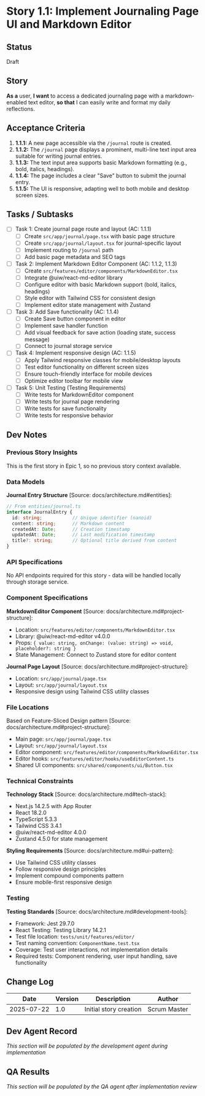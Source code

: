 # Story 1.1: Implement Journaling Page UI and Markdown Editor

## Status
Draft

## Story
**As a** user,
**I want** to access a dedicated journaling page with a markdown-enabled text editor,
**so that** I can easily write and format my daily reflections.

## Acceptance Criteria
1. **1.1.1:** A new page accessible via the `/journal` route is created.
2. **1.1.2:** The `/journal` page displays a prominent, multi-line text input area suitable for writing journal entries.
3. **1.1.3:** The text input area supports basic Markdown formatting (e.g., bold, italics, headings).
4. **1.1.4:** The page includes a clear "Save" button to submit the journal entry.
5. **1.1.5:** The UI is responsive, adapting well to both mobile and desktop screen sizes.

## Tasks / Subtasks
- [ ] Task 1: Create journal page route and layout (AC: 1.1.1)
  - [ ] Create `src/app/journal/page.tsx` with basic page structure
  - [ ] Create `src/app/journal/layout.tsx` for journal-specific layout
  - [ ] Implement routing to `/journal` path
  - [ ] Add basic page metadata and SEO tags

- [ ] Task 2: Implement Markdown Editor Component (AC: 1.1.2, 1.1.3)
  - [ ] Create `src/features/editor/components/MarkdownEditor.tsx`
  - [ ] Integrate @uiw/react-md-editor library
  - [ ] Configure editor with basic Markdown support (bold, italics, headings)
  - [ ] Style editor with Tailwind CSS for consistent design
  - [ ] Implement editor state management with Zustand

- [ ] Task 3: Add Save functionality (AC: 1.1.4)
  - [ ] Create Save button component in editor
  - [ ] Implement save handler function
  - [ ] Add visual feedback for save action (loading state, success message)
  - [ ] Connect to journal storage service

- [ ] Task 4: Implement responsive design (AC: 1.1.5)
  - [ ] Apply Tailwind responsive classes for mobile/desktop layouts
  - [ ] Test editor functionality on different screen sizes
  - [ ] Ensure touch-friendly interface for mobile devices
  - [ ] Optimize editor toolbar for mobile view

- [ ] Task 5: Unit Testing (Testing Requirements)
  - [ ] Write tests for MarkdownEditor component
  - [ ] Write tests for journal page rendering
  - [ ] Write tests for save functionality
  - [ ] Write tests for responsive behavior

## Dev Notes

### Previous Story Insights
This is the first story in Epic 1, so no previous story context available.

### Data Models
**Journal Entry Structure** [Source: docs/architecture.md#entities]:
```typescript
// From entities/journal.ts
interface JournalEntry {
  id: string;           // Unique identifier (nanoid)
  content: string;      // Markdown content
  createdAt: Date;      // Creation timestamp
  updatedAt: Date;      // Last modification timestamp
  title?: string;       // Optional title derived from content
}
```

### API Specifications
No API endpoints required for this story - data will be handled locally through storage service.

### Component Specifications
**MarkdownEditor Component** [Source: docs/architecture.md#project-structure]:
- Location: `src/features/editor/components/MarkdownEditor.tsx`
- Library: @uiw/react-md-editor v4.0.0
- Props: `{ value: string, onChange: (value: string) => void, placeholder?: string }`
- State Management: Connect to Zustand store for editor content

**Journal Page Layout** [Source: docs/architecture.md#project-structure]:
- Location: `src/app/journal/page.tsx`
- Layout: `src/app/journal/layout.tsx`
- Responsive design using Tailwind CSS utility classes

### File Locations
Based on Feature-Sliced Design pattern [Source: docs/architecture.md#project-structure]:
- Main page: `src/app/journal/page.tsx`
- Layout: `src/app/journal/layout.tsx`
- Editor component: `src/features/editor/components/MarkdownEditor.tsx`
- Editor hooks: `src/features/editor/hooks/useEditorContent.ts`
- Shared UI components: `src/shared/components/ui/Button.tsx`

### Technical Constraints
**Technology Stack** [Source: docs/architecture.md#tech-stack]:
- Next.js 14.2.5 with App Router
- React 18.2.0
- TypeScript 5.3.3
- Tailwind CSS 3.4.1
- @uiw/react-md-editor 4.0.0
- Zustand 4.5.0 for state management

**Styling Requirements** [Source: docs/architecture.md#ui-pattern]:
- Use Tailwind CSS utility classes
- Follow responsive design principles
- Implement compound components pattern
- Ensure mobile-first responsive design

### Testing
**Testing Standards** [Source: docs/architecture.md#development-tools]:
- Framework: Jest 29.7.0
- React Testing: Testing Library 14.2.1
- Test file location: `tests/unit/features/editor/`
- Test naming convention: `ComponentName.test.tsx`
- Coverage: Test user interactions, not implementation details
- Required tests: Component rendering, user input handling, save functionality

## Change Log
| Date | Version | Description | Author |
|------|---------|-------------|--------|
| 2025-07-22 | 1.0 | Initial story creation | Scrum Master |

## Dev Agent Record
*This section will be populated by the development agent during implementation*

## QA Results
*This section will be populated by the QA agent after implementation review*
